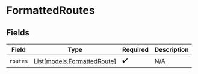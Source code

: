 # FormattedRoutes


## Fields

| Field                                                      | Type                                                       | Required                                                   | Description                                                |
| ---------------------------------------------------------- | ---------------------------------------------------------- | ---------------------------------------------------------- | ---------------------------------------------------------- |
| `routes`                                                   | List[[models.FormattedRoute](../models/formattedroute.md)] | :heavy_check_mark:                                         | N/A                                                        |